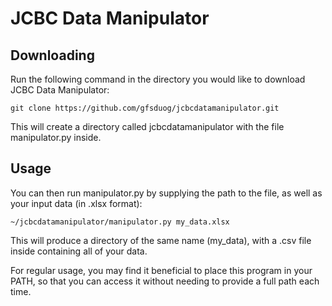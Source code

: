 # JCBC Data Manipulator
## Downloading
Run the following command in the directory you would like to download JCBC Data Manipulator:

`git clone https://github.com/gfsduog/jcbcdatamanipulator.git`

This will create a directory called jcbcdatamanipulator with the file manipulator.py inside.
## Usage
You can then run manipulator.py by supplying the path to the file, as well as your input data (in .xlsx format):

`~/jcbcdatamanipulator/manipulator.py my_data.xlsx`

This will produce a directory of the same name (my_data), with a .csv file inside containing all of your data.

For regular usage, you may find it beneficial to place this program in your PATH, so that you can access it without needing to provide a full path each time.
